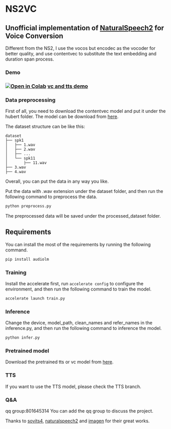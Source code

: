 
# NS2VC

## Unofficial implementation of <a href="https://arxiv.org/pdf/2304.09116.pdf">NaturalSpeech2</a> for Voice Conversion
Different from the NS2, I use the vocos but encodec as the vocoder for better quality, and use contentvec to substitute the text embedding and duration span process. 

### Demo
### [![Open in Colab](https://colab.research.google.com/assets/colab-badge.svg)](https://colab.research.google.com/github/adelacvg/NS2VC/blob/master/demo.ipynb) [vc and tts demo](https://colab.research.google.com/github/adelacvg/NS2VC/blob/master/demo.ipynb)

### Data preprocessing
First of all, you need to download the contentvec model and put it under the hubert folder.
The model can be download from <a href="https://ibm.ent.box.com/s/z1wgl1stco8ffooyatzdwsqn2psd9lrr">here</a>.

The dataset structure can be like this:

```
dataset
├── spk1
│   ├── 1.wav
│   ├── 2.wav
│   ├── ...
│   └── spk11
│       ├── 11.wav
├── 3.wav
├── 4.wav
```

Overall, you can put the data in any way you like.

Put the data with .wav extension under the dataset folder, and then run the following command to preprocess the data.

```python
python preprocess.py
```

The preprocessed data will be saved under the processed_dataset folder.

## Requirements

You can install the most of the requirements by running the following command.

```python
pip install audiolm
```

### Training

Install the accelerate first, run `accelerate config` to configure the environment, and then run the following command to train the model.

```python
accelerate launch train.py
```

### Inference

Change the device, model_path, clean_names and refer_names in the inference.py, and then run the following command to inference the model.

```python
python infer.py
```

### Pretrained model
Download the pretrained tts or vc model from <a href="https://huggingface.co/adelacvg/NS2VC">here</a>.

### TTS

If you want to use the TTS model, please check the TTS branch.

### Q&A

qq group:801645314
You can add the qq group to discuss the project.

Thanks to <a href="https://github.com/svc-develop-team/so-vits-svc/">sovits4</a>, <a href="https://github.com/lucidrains/naturalspeech2-pytorch/">naturalspeech2</a> and <a href="https://github.com/lucidrains/imagen-pytorch">imagen</a> for their great works.
